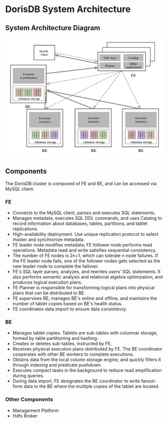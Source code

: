 # DorisDB System Architecture

## System Architecture Diagram

![architecture](../assets/2.1-1.png)

## Components

The DorisDB cluster is composed of FE and BE, and can be accessed via MySQL client.

### FE

* Connects to the MySQL client, parses and executes SQL statements.
* Manages metadata, executes SQL DDL commands, and uses Catalog to record information about databases, tables, partitions, and tablet replications.
* High-availability deployment. Use unique replication protocol to select master and synchronize metadata.
* FE leader node modifies metadata; FE follower node performs read operations. Metadata read and write satisfies sequential consistency.
* The number of FE nodes is 2n+1, which can tolerate n node failures. If the FE leader node fails, one of the follower nodes gets selected as the new leader node to complete the failover.
* FE's SQL layer parses, analyzes, and rewrites users’ SQL statements. It also performs semantic analysis and relational algebra optimization, and produces logical execution plans.
* FE Planner is responsible for transforming logical plans into physical plans that can be distributed to BE.
* FE supervises BE, manages BE's online and offline, and maintains the number of tablet copies based on BE's health status.
* FE coordinates data import to ensure data consistency.

### BE

* Manages tablet copies. Tablets are sub-tables with columnar storage, formed by table partitioning and hashing.
* Creates or deletes sub-tables, instructed by FE.
* Receives physical execution plans distributed by FE. The BE coordinator cooperates with other BE workers to complete executions.
* Obtains data from the local column storage engine, and quickly filters it through indexing and predicate pushdown.
* Executes compact tasks in the background to reduce read amplification during queries.
* During data import, FE designates the BE coordinator to write fanout-form data to the BE where the multiple copies of the tablet are located.

### Other Components

* Management Platform
* Hdfs Broker
